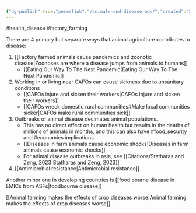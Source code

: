 ```yaml
---
{"dg-publish":true,"permalink":"/animals-and-disease-moc/","created":"2025-10-23T17:42:47.379+01:00","updated":"2025-10-23T18:06:08.712+01:00"}
---
```


#health_disease #factory_farming 

There are 4 primary but separate ways that animal agriculture contributes to disease:

1.  [[Factory farmed animals cause pandemics and zoonotic disease\|Zoonoses are where a disease jumps from animals to humans]]
	- [[Eating Our Way To The Next Pandemic\|Eating Our Way To The Next Pandemic]]
2. Working in or living near CAFOs can cause sickness due to unsanitary conditions
	- [[CAFOs injure and sicken their workers\|CAFOs injure and sicken their workers]]
	- [[CAFOs wreck domestic rural communities#Make local communities sicker\|CAFOs make rural communities sick]]
3. Outbreaks of animal disease decimates animal populations. 
	- This has no direct effect on human health but results in the deaths of millions of animals in months, and this can also have #food_security  and #economics implications.
	- [[Diseases in farm animals cause economic shocks\|Diseases in farm animals cause economic shocks]]
	- For animal disease outbreaks in asia, see [[Citations/Statharas and Zeng, 2023\|Statharas and Zeng, 2023]]
4. [[Antimicrobial resistance\|Antimicrobial resistance]]

Another minor one in developing countries is [[food bourne disease in LMICs from ASFs\|foodbourne disease]] 

[[Animal farming makes the effects of crop diseases worse\|Animal farming makes the effects of crop diseases worse]]